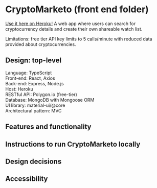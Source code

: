 # CryptoMarketo (front end folder)

[Use it here on Heroku!]()
A web app where users can search for cryptocurrency details and create their own shareable watch list.

Limitations: free tier API key limits to 5 calls/minute with reduced data provided about cryptocurrencies. 

## Design: top-level

Language: TypeScript\
Front-end: React, Axios\
Back-end: Express, Node.js\
Host: Heroku\
RESTful API: Polygon.io (free-tier)\
Database: MongoDB with Mongoose ORM\
UI library: material-ui/@core\
Architectural pattern: MVC

## Features and functionality

## Instructions to run CryptoMarketo locally

## Design decisions

## Accessibility


